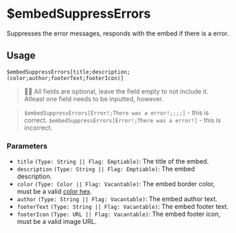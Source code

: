 # $embedSuppressErrors
Suppresses the error messages, responds with the embed if there is a error.

## Usage
```
$embedSuppressErrors[title;description;(color;author;footerText;footerIcon)]
``` 
> 🧙‍♂️ All fields are optional, leave the field empty to not include it. Atleast one field needs to be inputted, however.

> `$embedSuppressErrors[Error!;There was a error!;;;;]` - this is correct. `$embedSuppressErrors[Error!;There was a error!]` - this is incorrect.

### Parameters
- `title` `(Type: String || Flag: Emptiable)`: The title of the embed.
- `description` `(Type: String || Flag: Emptiable)`: The embed description.
- `color` `(Type: Color || Flag: Vacantable)`: The embed border color, must be a valid [color hex](https://htmlcolorcodes.com/color-picker).
- `author` `(Type: String || Flag: Vacantable)`: The embed author text.
- `footerText` `(Type: String || Flag: Vacantable)`: The embed footer text.
- `footerIcon` `(Type: URL || Flag: Vacantable)`: The embed footer icon, must be a valid image URL.
